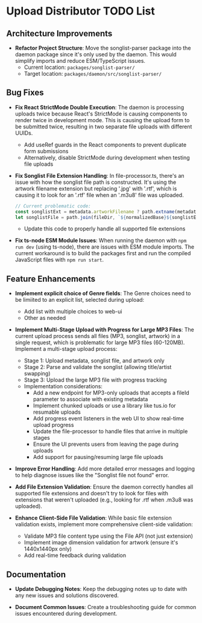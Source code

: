 # Upload Distributor TODO List

## Architecture Improvements

- **Refactor Project Structure**: Move the songlist-parser package into the daemon package since it's only used by the daemon. This would simplify imports and reduce ESM/TypeScript issues.
  - Current location: `packages/songlist-parser/`
  - Target location: `packages/daemon/src/songlist-parser/`

## Bug Fixes

- **Fix React StrictMode Double Execution**: The daemon is processing uploads twice because React's StrictMode is causing components to render twice in development mode. This is causing the upload form to be submitted twice, resulting in two separate file uploads with different UUIDs.
  - Add useRef guards in the React components to prevent duplicate form submissions
  - Alternatively, disable StrictMode during development when testing file uploads

- **Fix Songlist File Extension Handling**: In file-processor.ts, there's an issue with how the songlist file path is constructed. It's using the artwork filename extension but replacing '.jpg' with '.rtf', which is causing it to look for an '.rtf' file when an '.m3u8' file was uploaded.
  ```typescript
  // Current problematic code:
  const songlistExt = metadata.artworkFilename ? path.extname(metadata.artworkFilename).replace('.jpg', '.rtf') : '.rtf';
  let songlistFile = path.join(fileDir, `${normalizedBase}${songlistExt}`);
  ```
  - Update this code to properly handle all supported file extensions

- **Fix ts-node ESM Module Issues**: When running the daemon with `npm run dev` (using ts-node), there are issues with ESM module imports. The current workaround is to build the packages first and run the compiled JavaScript files with `npm run start`.

## Feature Enhancements

- **Implement explicit choice of Genre fields**: The Genre choices need to be limiited to an explicit list, selected during upload:
  - Add list with multiple choices to web-ui
  - Other as needed

- **Implement Multi-Stage Upload with Progress for Large MP3 Files**: The current upload process sends all files (MP3, songlist, artwork) in a single request, which is problematic for large MP3 files (60-120MB). Implement a multi-stage upload process:
  - Stage 1: Upload metadata, songlist file, and artwork only
  - Stage 2: Parse and validate the songlist (allowing title/artist swapping)
  - Stage 3: Upload the large MP3 file with progress tracking
  - Implementation considerations:
    - Add a new endpoint for MP3-only uploads that accepts a fileId parameter to associate with existing metadata
    - Implement chunked uploads or use a library like tus.io for resumable uploads
    - Add progress event listeners in the web UI to show real-time upload progress
    - Update the file-processor to handle files that arrive in multiple stages
    - Ensure the UI prevents users from leaving the page during uploads
    - Add support for pausing/resuming large file uploads

- **Improve Error Handling**: Add more detailed error messages and logging to help diagnose issues like the "Songlist file not found" error.

- **Add File Extension Validation**: Ensure the daemon correctly handles all supported file extensions and doesn't try to look for files with extensions that weren't uploaded (e.g., looking for .rtf when .m3u8 was uploaded).

- **Enhance Client-Side File Validation**: While basic file extension validation exists, implement more comprehensive client-side validation:
  - Validate MP3 file content type using the File API (not just extension)
  - Implement image dimension validation for artwork (ensure it's 1440x1440px only)
  - Add real-time feedback during validation

## Documentation

- **Update Debugging Notes**: Keep the debugging notes up to date with any new issues and solutions discovered.

- **Document Common Issues**: Create a troubleshooting guide for common issues encountered during development.
